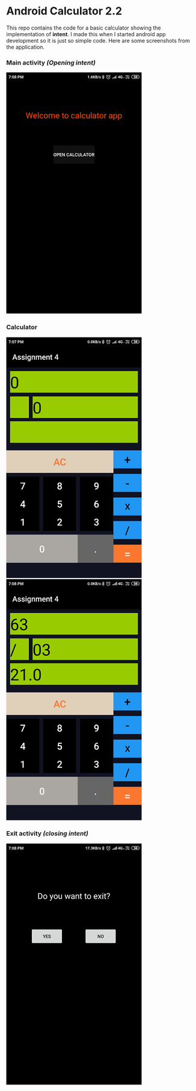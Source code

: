 # Android Calculator 2.2
This repo contains the code for a basic calculator showing the implementation of **intent**.
I made this when I started android app development so it is just so simple code.
Here are some screenshots from the application.

### Main activity *(Opening intent)*
![alt text](https://github.com/tarunlahrod/Android-Calculator-2.2/blob/master/Screenshots/image4.png)


### Calculator
![alt text](https://github.com/tarunlahrod/Android-Calculator-2.2/blob/master/Screenshots/image1.png)
![alt text](https://github.com/tarunlahrod/Android-Calculator-2.2/blob/master/Screenshots/image2.png)


### Exit activity *(closing intent)*
![alt text](https://github.com/tarunlahrod/Android-Calculator-2.2/blob/master/Screenshots/image3.png)
